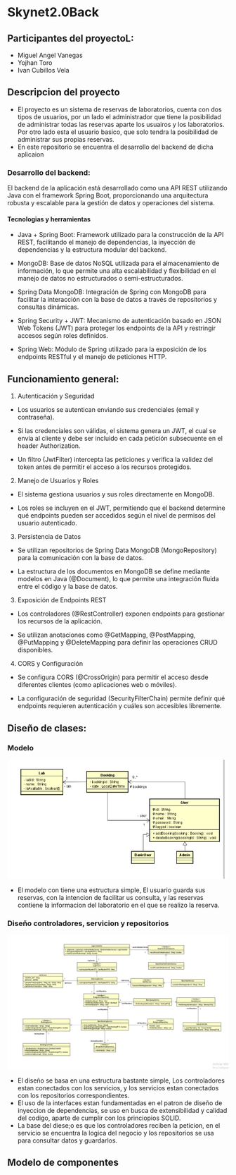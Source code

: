 # Skynet2.0Back
## Participantes del proyectoL:
- Miguel Angel Vanegas
- Yojhan Toro
- Ivan Cubillos Vela
## Descripcion del proyecto
- El proyecto es un sistema de reservas de laboratorios, cuenta con dos tipos de usuarios, por un lado
el administrador que tiene la posibilidad de administrar todas las reservas aparte los 
usuairos y los laboratorios. Por otro lado esta el usuario basico, que solo tendra la posibilidad de
administrar sus propias reservas.
- En este repositorio se encuentra el desarrollo del backend de dicha aplicaion
### Desarrollo del backend:
El backend de la aplicación está desarrollado como una API REST utilizando Java con el framework Spring Boot, 
proporcionando una arquitectura robusta y escalable para la gestión de datos y operaciones del sistema.
#### Tecnologias y herramientas
- Java + Spring Boot: Framework utilizado para la construcción de la API REST, facilitando el manejo de 
dependencias, la inyección de dependencias y la estructura modular del backend.

- MongoDB: Base de datos NoSQL utilizada para el almacenamiento de información, lo que permite una alta 
escalabilidad y flexibilidad en el manejo de datos no estructurados o semi-estructurados.

- Spring Data MongoDB: Integración de Spring con MongoDB para facilitar la interacción con la base de 
datos a través de repositorios y consultas dinámicas.

- Spring Security + JWT: Mecanismo de autenticación basado en JSON Web Tokens (JWT) para proteger los 
endpoints de la API y restringir accesos según roles definidos.

- Spring Web: Módulo de Spring utilizado para la exposición de los endpoints RESTful y el manejo de 
peticiones HTTP.

## Funcionamiento general:

1. Autenticación y Seguridad

- Los usuarios se autentican enviando sus credenciales (email y contraseña).

- Si las credenciales son válidas, el sistema genera un JWT, el cual se envía al cliente 
y debe ser incluido en cada petición subsecuente en el header Authorization.

- Un filtro (JwtFilter) intercepta las peticiones y verifica la validez del token antes
de permitir el acceso a los recursos protegidos.

2. Manejo de Usuarios y Roles

- El sistema gestiona usuarios y sus roles directamente en MongoDB.

- Los roles se incluyen en el JWT, permitiendo que el backend determine qué endpoints
pueden ser accedidos según el nivel de permisos del usuario autenticado.

3. Persistencia de Datos

- Se utilizan repositorios de Spring Data MongoDB (MongoRepository) para la comunicación 
con la base de datos.

- La estructura de los documentos en MongoDB se define mediante modelos en Java (@Document), 
lo que permite una integración fluida entre el código y la base de datos.

3. Exposición de Endpoints REST

- Los controladores (@RestController) exponen endpoints para gestionar los recursos de la 
aplicación.

- Se utilizan anotaciones como @GetMapping, @PostMapping, @PutMapping y @DeleteMapping para 
definir las operaciones CRUD disponibles.

4. CORS y Configuración

- Se configura CORS (@CrossOrigin) para permitir el acceso desde diferentes clientes (como 
aplicaciones web o móviles).

- La configuración de seguridad (SecurityFilterChain) permite definir qué endpoints requieren 
autenticación y cuáles son accesibles libremente.

## Diseño de clases:
### Modelo
![alt text](Images/modelo.png)
- El modelo con tiene una estructura simple, El usuario guarda sus reservas, con la
intencion de facilitar us consulta, y las reservas contiene la informacion del laboratorio en el 
que se realizo la reserva.
### Diseño controladores, servicion y repositorios
![alt text](Images/clases.png)
- El diseño se basa en una estructura bastante simple, Los controladores estan conectados con los servicios,
y los servicios estan conectados con los repositorios correspondientes.
- El uso de la interfaces estan fundamentadas en el patron de diseño de inyeccion de dependencias,
se uso en busca de extensibilidad y calidad del codigo, aparte de cumplir con los princiopios SOLID.
- La base del diese;o es que los controladores reciben la peticion, en el servicio se encuentra la logica
del negocio y los repositorios se usa para consultar datos y guardarlos.
## Modelo de componentes
